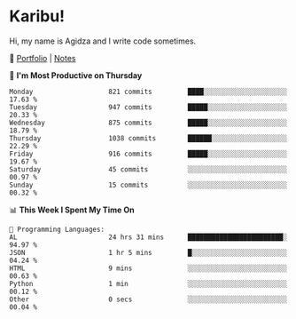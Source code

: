 # Karibu!
Hi, my name is Agidza and I write code sometimes.

🫧 [Portfolio](https://lynnagidza.github.io/) | [Notes](https://medium.com/me/stories/public)

<!--START_SECTION:waka-->
📅 **I'm Most Productive on Thursday** 

```text
Monday                   821 commits         ████░░░░░░░░░░░░░░░░░░░░░   17.63 % 
Tuesday                  947 commits         █████░░░░░░░░░░░░░░░░░░░░   20.33 % 
Wednesday                875 commits         █████░░░░░░░░░░░░░░░░░░░░   18.79 % 
Thursday                 1038 commits        ██████░░░░░░░░░░░░░░░░░░░   22.29 % 
Friday                   916 commits         █████░░░░░░░░░░░░░░░░░░░░   19.67 % 
Saturday                 45 commits          ░░░░░░░░░░░░░░░░░░░░░░░░░   00.97 % 
Sunday                   15 commits          ░░░░░░░░░░░░░░░░░░░░░░░░░   00.32 % 
```


📊 **This Week I Spent My Time On** 

```text
💬 Programming Languages: 
AL                       24 hrs 31 mins      ████████████████████████░   94.97 % 
JSON                     1 hr 5 mins         █░░░░░░░░░░░░░░░░░░░░░░░░   04.24 % 
HTML                     9 mins              ░░░░░░░░░░░░░░░░░░░░░░░░░   00.63 % 
Python                   1 min               ░░░░░░░░░░░░░░░░░░░░░░░░░   00.12 % 
Other                    0 secs              ░░░░░░░░░░░░░░░░░░░░░░░░░   00.04 % 
```


<!--END_SECTION:waka-->
<!--#### 💟 **Digital Swag**
[![@agidza's Holopin board](https://holopin.me/agidza)](https://holopin.io/@agidza)
